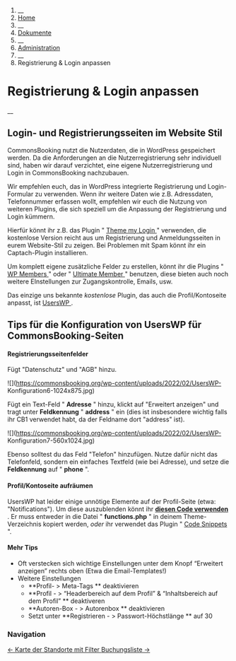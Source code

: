   1. __
  2. [ Home  ](https://commonsbooking.org/)
  3. __
  4. [ Dokumente  ](https://commonsbooking.org/dokumentation/)
  5. __
  6. [ Administration  ](https://commonsbooking.org/docs/einstellungen/)
  7. __
  8. Registrierung & Login anpassen 

#  Registrierung & Login anpassen

__

##  Login- und Registrierungsseiten im Website Stil

CommonsBooking nutzt die Nutzerdaten, die in WordPress gespeichert werden. Da
die Anforderungen an die Nutzerregistrierung sehr individuell sind, haben wir
darauf verzichtet, eine eigene Nutzerregistrierung und Login in CommonsBooking
nachzubauen.

Wir empfehlen euch, das in WordPress integrierte Registrierung und Login-
Formular zu verwenden. Wenn ihr weitere Daten wie z.B. Adressdaten,
Telefonnummer erfassen wollt, empfehlen wir euch die Nutzung von weiteren
Plugins, die sich speziell um die Anpassung der Registrierung und Login
kümmern.

Hierfür könnt ihr z.B. das Plugin " [ Theme my Login
](https://wordpress.org/plugins/theme-my-login/) " verwenden, die kostenlose
Version reicht aus um Registrierung und Anmeldungsseiten in eurem Website-Stil
zu zeigen. Bei Problemen mit Spam könnt ihr ein Captach-Plugin installieren.

Um komplett eigene zusätzliche Felder zu erstellen, könnt ihr die Plugins " [
WP Members ](https://wordpress.org/plugins/wp-members/) " oder " [ Ultimate
Member ](https://wordpress.org/plugins/ultimate-member/) " benutzen, diese
bieten auch noch weitere EInstellungen zur Zugangskontrolle, Emails, usw.

Das einzige uns bekannte _kostenlose_ Plugin, das auch die Profil/Kontoseite
anpasst, ist [ UsersWP ](https://wordpress.org/plugins/userswp/) .

##  Tips für die Konfiguration von UsersWP für CommonsBooking-Seiten

####  Registrierungsseitenfelder

Fügt "Datenschutz" und "AGB" hinzu.

![](https://commonsbooking.org/wp-content/uploads/2022/02/UsersWP-
Konfiguration6-1024x875.jpg)

Fügt ein Text-Feld " **Adresse** " hinzu, klickt auf "Erweitert anzeigen" und
tragt unter **Feldkennung** " **address** " ein (dies ist insbesondere wichtig
falls ihr CB1 verwendet habt, da der Feldname dort "address" ist).

![](https://commonsbooking.org/wp-content/uploads/2022/02/UsersWP-
Konfiguration7-560x1024.jpg)

Ebenso solltest du das Feld "Telefon" hinzufügen. Nutze dafür nicht das
Telefonfeld, sondern ein einfaches Textfeld (wie bei Adresse), und setze die
**Feldkennung** auf " **phone** ".

####  Profil/Kontoseite aufräumen

UsersWP hat leider einige unnötige Elemente auf der Profil-Seite (etwa:
"Notifications"). Um diese auszublenden könnt ihr [ **diesen Code verwenden**
](https://gist.github.com/flegfleg/8b4fc52dd3f2eed7fc489b55c8137872) . Er muss
entweder in die Datei " **functions.php** " in deinem Theme-Verzeichnis
kopiert werden, _oder_ ihr verwendet das Plugin " [ Code Snippets
](https://wordpress.org/plugins/code-snippets/) ".

####  Mehr Tips

  * Oft verstecken sich wichtige Einstellungen unter dem Knopf “Erweitert anzeigen” rechts oben (Etwa die Email-Templates!) 
  * Weitere Einstellungen 
    * **Profil- > Meta-Tags ** deaktivieren 
    * **Profil - > “Headerbereich auf dem Profil” & “Inhaltsbereich auf dem Profil” ** deaktiveren 
    * **Autoren-Box - > Autorenbox ** deaktivieren 
    * Setzt unter **Registrieren - > Passwort-Höchstlänge ** auf 30 

###  Navigation

[ ← Karte der Standorte mit Filter
](https://commonsbooking.org/docs/einstellungen/karte-einbinden/) [
Buchungsliste →
](https://commonsbooking.org/docs/einstellungen/buchungsliste/)

